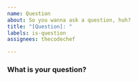 ```yaml
---
name: Question
about: So you wanna ask a question, huh?
title: "[Question]: "
labels: is-question
assignees: thecodechef

---
```


### What is your question?
